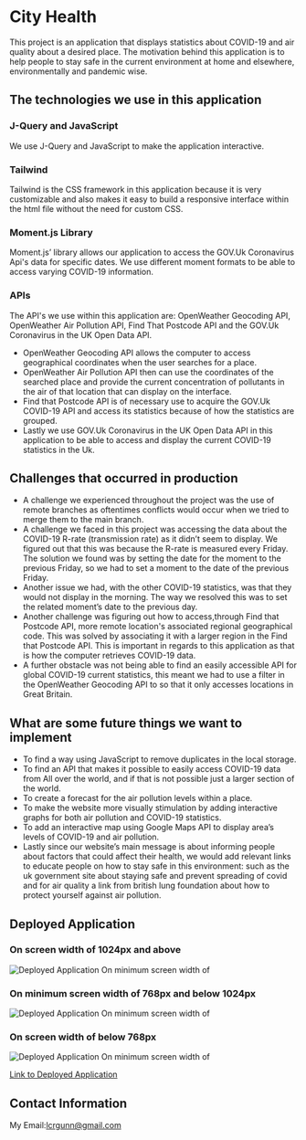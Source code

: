 # City Health
This project is an application that displays statistics about COVID-19 and air quality about a desired place. The motivation behind this application is to help people to stay safe in the current environment at home and elsewhere, environmentally and pandemic wise. 
 
## The technologies we use in this application
### J-Query and JavaScript
We use J-Query and JavaScript to make the application interactive.
 
### Tailwind
Tailwind is the CSS framework in this application because it is very customizable and also makes it easy to build a responsive interface within the html file without the need for custom CSS.
 
### Moment.js Library
Moment.js’ library allows our application to access the GOV.Uk Coronavirus Api's data for specific dates. We use different moment formats to be able to access varying COVID-19 information.
 
### APIs
The API's we use within this application are: OpenWeather Geocoding API, OpenWeather Air Pollution API, Find That Postcode API and the GOV.Uk Coronavirus in the UK Open Data API.
 
* OpenWeather Geocoding API allows the computer to access geographical coordinates when the user searches for a place.
* OpenWeather Air Pollution API then can use the coordinates of the searched place and provide the current concentration of pollutants in the air of that location that can display on the interface.
* Find that Postcode API is of necessary use to acquire the GOV.Uk COVID-19 API and access its statistics because of how the statistics are grouped.
* Lastly we use GOV.Uk Coronavirus in the UK Open Data API in this application to be able to access and display the current COVID-19 statistics in the Uk.
 
## Challenges that occurred in production
* A challenge we experienced throughout the project was the use of remote branches as oftentimes conflicts would occur when we tried to merge them to the main branch.
* A challenge we faced in this project was accessing the data about the COVID-19 R-rate \(transmission rate\) as it didn’t seem to display. We figured out that this was because the R-rate is measured every Friday. The solution we found was by setting the date for the moment to the previous Friday, so we had to set a moment to the date of the previous Friday. 
* Another issue we had, with the other COVID-19 statistics, was that they would not display in the morning. The way we resolved this was to set the related moment’s date to the previous day.  
* Another challenge was figuring out how to access,through Find that Postcode API, more remote location's associated regional geographical code. This was solved by associating it with a larger region in the  Find that Postcode API. This is important in regards to this application as that is how the computer retrieves COVID-19 data.
* A further obstacle was not being able to find an easily accessible API for global COVID-19 current statistics, this meant we had to use a filter in the OpenWeather Geocoding API to so that it only accesses locations in Great Britain.
 
## What are some future things we want to implement
* To find a way using JavaScript to remove duplicates in the local storage.
* To find an API that makes it possible to easily access COVID-19 data from All over the world, and if that is not possible just a larger section of the world.
* To create a forecast for the air pollution levels within a place.
* To make the website more visually stimulation by adding interactive graphs for both air pollution and COVID-19 statistics. 
* To add an interactive map using Google Maps API to display area’s levels of COVID-19 and air pollution.
* Lastly since our website’s main message is about informing people about factors that could affect their health, we would add relevant links to educate people on how to stay safe in this environment: such as the uk government site about staying safe and prevent spreading of covid and for air quality a link from british lung foundation about how to protect yourself against air pollution.

## Deployed Application

### On screen width of 1024px and above
![Deployed Application On minimum screen width of](./assets/deployed-application-computer.png?raw=true)
### On minimum screen width of 768px and below 1024px
![Deployed Application On minimum screen width of](./assets/deployed-application-tablet.png?raw=true)
### On screen width of below 768px
![Deployed Application On minimum screen width of](./assets/deployed-application-phone.png?raw=true)

[Link to Deployed Application](https://dyl4n1997.github.io/City-Health/)

## Contact Information

My Email:[lcrgunn@gmail.com](mailto:lcrgunn@gmail.com)
